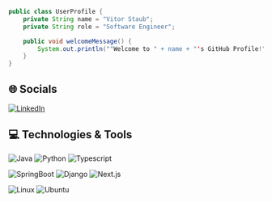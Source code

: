 ```java
public class UserProfile {
    private String name = "Vitor Staub";
    private String role = "Software Engineer";

    public void welcomeMessage() {
        System.out.println(""Welcome to " + name + "'s GitHub Profile!"");
    }
}
```
## 🌐 Socials
[![LinkedIn](https://img.shields.io/badge/LinkedIn-%230077B5.svg?logo=linkedin&logoColor=white)](https://www.linkedin.com/in/vitor-staub/)

## 💻 Technologies & Tools
![Java](https://img.shields.io/badge/Java-black?style=for-the-badge&logo=openjdk) 
![Python](https://img.shields.io/badge/-Python-black?style=for-the-badge&logo=Python) 
![Typescript](https://img.shields.io/badge/-Typescript-black?style=for-the-badge&logo=Typescript) 

![SpringBoot](https://img.shields.io/badge/Spring%20Boot-black?style=for-the-badge&logo=springboot)
![Django](https://img.shields.io/badge/django-black?style=for-the-badge&logo=django)
![Next.js](https://img.shields.io/badge/-Next.js-black?style=for-the-badge&logo=Next.js) 

![Linux](https://img.shields.io/badge/Linux-black?style=for-the-badge&logo=linux) 
![Ubuntu](https://img.shields.io/badge/Ubuntu-black?style=for-the-badge&logo=ubuntu)
##
